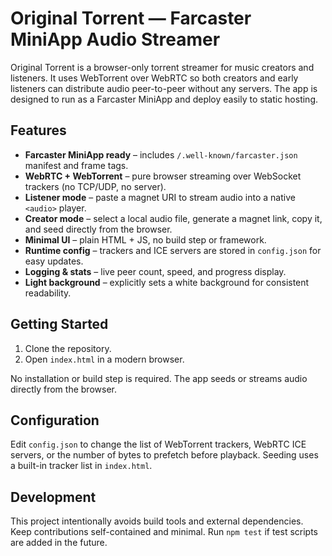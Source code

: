 # Original Torrent — Farcaster MiniApp Audio Streamer

Original Torrent is a browser-only torrent streamer for music creators and listeners. It uses WebTorrent over WebRTC so both creators and early listeners can distribute audio peer-to-peer without any servers. The app is designed to run as a Farcaster MiniApp and deploy easily to static hosting.

## Features
- **Farcaster MiniApp ready** – includes `/.well-known/farcaster.json` manifest and frame tags.
- **WebRTC + WebTorrent** – pure browser streaming over WebSocket trackers (no TCP/UDP, no server).
- **Listener mode** – paste a magnet URI to stream audio into a native `<audio>` player.
- **Creator mode** – select a local audio file, generate a magnet link, copy it, and seed directly from the browser.
- **Minimal UI** – plain HTML + JS, no build step or framework.
- **Runtime config** – trackers and ICE servers are stored in `config.json` for easy updates.
- **Logging & stats** – live peer count, speed, and progress display.
- **Light background** – explicitly sets a white background for consistent readability.

## Getting Started
1. Clone the repository.
2. Open `index.html` in a modern browser.

No installation or build step is required. The app seeds or streams audio directly from the browser.

## Configuration
Edit `config.json` to change the list of WebTorrent trackers, WebRTC ICE servers, or the number of bytes to prefetch before playback. Seeding uses a built-in tracker list in `index.html`.

## Development
This project intentionally avoids build tools and external dependencies. Keep contributions self-contained and minimal. Run `npm test` if test scripts are added in the future.

